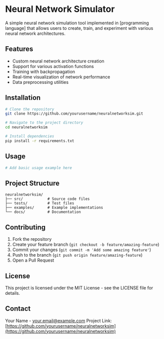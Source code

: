 # Neural Network Simulator

A simple neural network simulation tool implemented in [programming language] that allows users to create, train, and experiment with various neural network architectures.

## Features

- Custom neural network architecture creation
- Support for various activation functions
- Training with backpropagation
- Real-time visualization of network performance
- Data preprocessing utilities

## Installation

```bash
# Clone the repository
git clone https://github.com/yourusername/neuralnetworksim.git

# Navigate to the project directory
cd neuralnetworksim

# Install dependencies
pip install -r requirements.txt
```

## Usage

```python
# Add basic usage example here
```

## Project Structure

```
neuralnetworksim/
├── src/           # Source code files
├── tests/         # Test files
├── examples/      # Example implementations
└── docs/          # Documentation
```

## Contributing

1. Fork the repository
2. Create your feature branch (`git checkout -b feature/amazing-feature`)
3. Commit your changes (`git commit -m 'Add some amazing feature'`)
4. Push to the branch (`git push origin feature/amazing-feature`)
5. Open a Pull Request

## License

This project is licensed under the MIT License - see the LICENSE file for details.

## Contact

Your Name - your.email@example.com
Project Link: [https://github.com/yourusername/neuralnetworksim](https://github.com/yourusername/neuralnetworksim)
